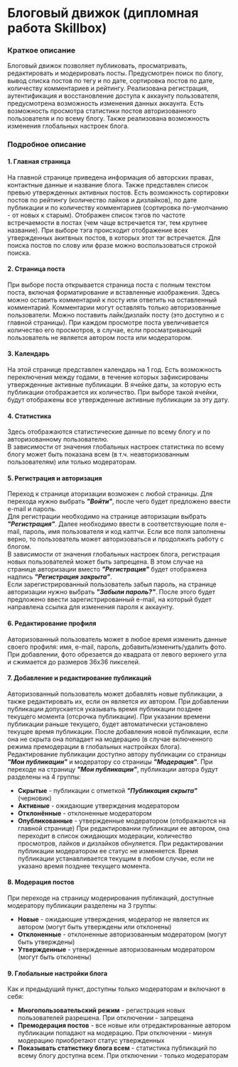 # Блоговый движок (дипломная работа Skillbox)
### Краткое описание
Блоговый движок позволяет публиковать, просматривать, редактировать и модерировать посты. Предусмотрен поиск по блогу, вывод списка постов по тегу и по дате, сортировка постов по дате, количеству комментариев и рейтингу. Реализована регистрация, аутентификация и восстановление доступа к аккаунту пользователя, предусмотрена возможность изменения данных аккаунта. Есть возможность просмотра статистики постов авторизованного пользователя и по всему блогу. Также реализована возможность изменения глобальных настроек блога.
### Подробное описание
#### 1. Главная страница
На главной странице приведена информация об авторских правах, контактные данные и название блога. Также представлен список превью утвержденных активных постов. Есть возможность сортировки постов по рейтингу (количество лайков и дизлайков), по дате публикации и по количеству комментариев (сортировка по-умолчанию - от новых к старым). Отображен список тэгов по частоте встречаемости в постах (чем чаще встречается тэг, тем крупнее название). При выборе тэга происходит отображение всех утвержденных акитвных постов, в которых этот тэг встречается. Для поиска постов по слову или фразе можно воспользоваться строкой поиска.
#### 2. Страница поста
При выборе поста открывается страница поста с полным текстом поста, включая форматирование и вставленные изображения. Здесь можно оставить комментарий к посту или ответить на  оставленный комментарий. Комментарии могут оставлять только авторизованные пользователи. Можно поставить лайк/дизлайк посту (это доступно и с главной страницы). При каждом просмотре поста увеличивается количество его просмотров, в случае, если просматривающий пользователь не является автором поста или модератором.
#### 3. Календарь
На этой странице представлен календарь на 1 год. Есть возможность переключения между годами, в течение которых зафиксированы утвержденные активные публикации. В ячейке даты, за которую есть публикации отображается их количество. При выборе такой ячейки, будут отображены все утвержденные активные публикации за эту дату.
#### 4. Статистика
Здесь отображаются статистические данные по всему блогу и по авторизованному пользователю.  
В зависимости от значения глобальных настроек статистика по всему блогу может быть показана всем (в т.ч. неавторизованным пользователям) или только модераторам.
#### 5. Регистрация и авторизация
Переход к странице аторизации возможен с любой страницы. Для перехода нужно выбрать **_"Войти"_**, после чего будет предложено ввести e-mail и пароль.  
Для регистрации необходимо на странице авторизации выбрать **_"Регистрация"_**. Далее необходимо ввести в соответствующие поля e-mail, пароль, имя пользователя и код каптчи. Если все поля заполнены верно, то пользователь может авторизоваться и продолжить работу с блогом.  
В зависимости от значения глобальных настроек блога, регистрация новых пользователей может быть запрещена. В этом случае на странице авторизации вместо  **_"Регистрация"_** будет отображена надпись **_"Регистрация закрыта"_**.  
Если зарегистрированный пользователь забыл пароль, на странице авторизации нужно выбрать **_"Забыли пароль?"_**. После этого будет предложено ввести зарегистрированный e-mail, на который будет направлена ссылка для изменения пароля к аккаунту.
#### 6. Редактирование профиля
Авторизованный пользователь может в любое время изменить данные своего профиля: имя, e-mail, пароль, добавить/изменить/удалить фото. При добавлении, фото обрезается до квадрата от левого верхнего угла и сжимается до размеров 36x36 пикселей.
#### 7. Добавление и редактирование публикаций
Авторизованный пользователь может добавлять новые публикации, а также редактировать их, если он является их автором. При добавлении публикации допускается указывать время публикации позднее текущего момента (отсрочка публикации). При указании времени публикации раньше текущего, будет автоматически установлено текущее время публикации. После добавления новой публикации, если она не скрыта она попадает на модерацию (в случае включенного режима премодерации в глобальных настройках блога).  
Редактирование публикации доступно автору публикации со страницы **_"Мои публикации"_** и модератору со страницы **_"Модерация"_**. При переходе на страницу **_"Мои публикации"_**, публикации автора будут разделены на 4 группы:
- **Скрытые** - публикации с отметкой **_"Публикация скрыта"_** (черновик)
- **Активные** - ожидающие утверждения модератором
- **Отклонённые** - отклоненные модератором
- **Опубликованные** - утвержденные модератором (отображаются на главной странице)
При редактировании публикации ее автором, она переходит в список ожидающих модерации, количество просмотров, лайков и дизлайков обнуляется. При редактировании публикации модератором ее статус не изменяется. Время публикации устанавливается текущим в любом случае, если не указано время позднее текущего момента.
#### 8. Модерация постов
При переходе на страницу модерирования публикаций, доступные модератору публикации разделены на 3 группы:
- **Новые** - ожидающие утверждения, модератор не является их автором (могут быть утверждены или отклонены)
- **Отклоненные** - отклоненные авторизованным модератором (могут быть утверждены)
- **Утвержденные** - утвержденные авторизованным модератором (могут быть отклонены)
#### 9. Глобальные настройки блога
Как и предыдущий пункт, доступны только модераторам и включают в себя:
- **Многопользовательский режим** - регистрация новых пользователей разрешена. При отключении - запрещена
- **Премодерация постов** - все новые или отредактированные автором публикации попадают на модерацию. При отключении - минуя модерацию приобретают статус утвержденных
- **Показывать статистику блога всем** - статистика публикаций по всему блогу доступна всем. При отключении - только модераторам
